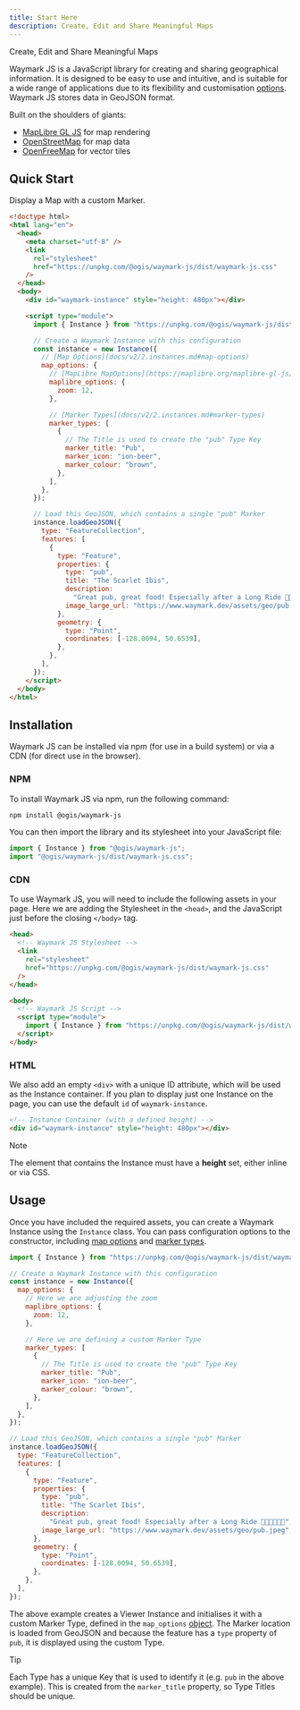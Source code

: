 ```yaml
---
title: Start Here
description: Create, Edit and Share Meaningful Maps
---
```


Create, Edit and Share Meaningful Maps

Waymark JS is a JavaScript library for creating and sharing geographical information. It is designed to be easy to use and intuitive, and is suitable for a wide range of applications due to its flexibility and customisation [options](/docs/v2/2.instances.md#map-options). Waymark JS stores data in GeoJSON format.

Built on the shoulders of giants:

- [MapLibre GL JS](https://maplibre.org/) for map rendering
- [OpenStreetMap](https://www.openstreetmap.org/) for map data
- [OpenFreeMap](https://openfreemap.org/) for vector tiles

## Quick Start

Display a Map with a custom Marker.

```html
<!doctype html>
<html lang="en">
  <head>
    <meta charset="utf-8" />
    <link
      rel="stylesheet"
      href="https://unpkg.com/@ogis/waymark-js/dist/waymark-js.css"
    />
  </head>
  <body>
    <div id="waymark-instance" style="height: 480px"></div>

    <script type="module">
      import { Instance } from "https://unpkg.com/@ogis/waymark-js/dist/waymark-js.js";

      // Create a Waymark Instance with this configuration
      const instance = new Instance({
        // [Map Options](docs/v2/2.instances.md#map-options)
        map_options: {
          // [MapLibre MapOptions](https://maplibre.org/maplibre-gl-js/docs/API/type-aliases/MapOptions/)
          maplibre_options: {
            zoom: 12,
          },

          // [Marker Types](docs/v2/2.instances.md#marker-types)
          marker_types: [
            {
              // The Title is used to create the "pub" Type Key
              marker_title: "Pub",
              marker_icon: "ion-beer",
              marker_colour: "brown",
            },
          ],
        },
      });

      // Load this GeoJSON, which contains a single "pub" Marker
      instance.loadGeoJSON({
        type: "FeatureCollection",
        features: [
          {
            type: "Feature",
            properties: {
              type: "pub",
              title: "The Scarlet Ibis",
              description:
                "Great pub, great food! Especially after a Long Ride 🚴🍔🍟🍺🍺💤",
              image_large_url: "https://www.waymark.dev/assets/geo/pub.jpeg",
            },
            geometry: {
              type: "Point",
              coordinates: [-128.0094, 50.6539],
            },
          },
        ],
      });
    </script>
  </body>
</html>
```

## Installation

Waymark JS can be installed via npm (for use in a build system) or via a CDN (for direct use in the browser).

### NPM

To install Waymark JS via npm, run the following command:

```bash
npm install @ogis/waymark-js
```

You can then import the library and its stylesheet into your JavaScript file:

```javascript
import { Instance } from "@ogis/waymark-js";
import "@ogis/waymark-js/dist/waymark-js.css";
```

### CDN

To use Waymark JS, you will need to include the following assets in your page. Here we are adding the Stylesheet in the `<head>`, and the JavaScript just before the closing `</body>` tag.

```html
<head>
  <!-- Waymark JS Stylesheet -->
  <link
    rel="stylesheet"
    href="https://unpkg.com/@ogis/waymark-js/dist/waymark-js.css"
  />
</head>

<body>
  <!-- Waymark JS Script -->
  <script type="module">
    import { Instance } from "https://unpkg.com/@ogis/waymark-js/dist/waymark-js.js";
  </script>
</body>
```

### HTML

We also add an empty `<div>` with a unique ID attribute, which will be used as the Instance container. If you plan to display just one Instance on the page, you can use the default `id` of `waymark-instance`.

```html
<!-- Instance Container (with a defined height) -->
<div id="waymark-instance" style="height: 480px"></div>
```

> [!NOTE]
> The element that contains the Instance must have a **height** set, either inline or via CSS.

## Usage

Once you have included the required assets, you can create a Waymark Instance using the `Instance` class.
You can pass configuration options to the constructor, including [map options](/docs/v2/2.instances.md#map-options) and [marker types](/docs/v2/2.instances.md#marker-types).

```javascript
import { Instance } from "https://unpkg.com/@ogis/waymark-js/dist/waymark-js.js";

// Create a Waymark Instance with this configuration
const instance = new Instance({
  map_options: {
    // Here we are adjusting the zoom
    maplibre_options: {
      zoom: 12,
    },

    // Here we are defining a custom Marker Type
    marker_types: [
      {
        // The Title is used to create the "pub" Type Key
        marker_title: "Pub",
        marker_icon: "ion-beer",
        marker_colour: "brown",
      },
    ],
  },
});

// Load this GeoJSON, which contains a single "pub" Marker
instance.loadGeoJSON({
  type: "FeatureCollection",
  features: [
    {
      type: "Feature",
      properties: {
        type: "pub",
        title: "The Scarlet Ibis",
        description:
          "Great pub, great food! Especially after a Long Ride 🚴🍔🍟🍺🍺💤",
        image_large_url: "https://www.waymark.dev/assets/geo/pub.jpeg",
      },
      geometry: {
        type: "Point",
        coordinates: [-128.0094, 50.6539],
      },
    },
  ],
});
```

The above example creates a Viewer Instance and initialises it with a custom Marker Type, defined in the `map_options` [object](map#map-options). The Marker location is loaded from GeoJSON and because the feature has a `type` property of `pub`, it is displayed using the custom Type.

> [!TIP]
> Each Type has a unique Key that is used to identify it (e.g. `pub` in the above example). This is created from the `marker_title` property, so Type Titles should be unique.
